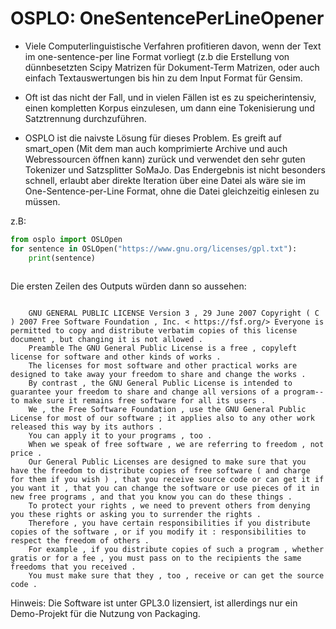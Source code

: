 OSPLO: OneSentencePerLineOpener
===============================

- Viele Computerlinguistische Verfahren profitieren davon, wenn der Text im one-sentence-per line Format vorliegt (z.b die Erstellung von dünnbesetzten Scipy Matrizen für Dokument-Term Matrizen, oder auch einfach Textauswertungen bis hin zu dem Input Format für Gensim.

- Oft ist das nicht der Fall, und in vielen Fällen ist es zu speicherintensiv, einen kompletten Korpus einzulesen, um dann eine Tokenisierung und Satztrennung durchzuführen.

- OSPLO ist die naivste Lösung für dieses Problem.
Es greift auf smart_open (Mit dem man auch komprimierte Archive und auch Webressourcen öffnen kann) zurück und verwendet den sehr guten Tokenizer und Satzsplitter SoMaJo.
Das Endergebnis ist nicht besonders schnell, erlaubt aber direkte Iteration über eine Datei als wäre sie im One-Sentence-per-Line Format, ohne die Datei gleichzeitig einlesen zu müssen.

z.B:
```python
from osplo import OSLOpen
for sentence in OSLOpen("https://www.gnu.org/licenses/gpl.txt"): 
    print(sentence)
    
```
Die ersten Zeilen des Outputs würden dann so aussehen:

```
                                                                                                                                                                          
    GNU GENERAL PUBLIC LICENSE Version 3 , 29 June 2007 Copyright ( C ) 2007 Free Software Foundation , Inc. < https://fsf.org/> Everyone is permitted to copy and distribute verbatim copies of this license document , but changing it is not allowed .
    Preamble The GNU General Public License is a free , copyleft license for software and other kinds of works .
    The licenses for most software and other practical works are designed to take away your freedom to share and change the works .
    By contrast , the GNU General Public License is intended to guarantee your freedom to share and change all versions of a program--to make sure it remains free software for all its users .
    We , the Free Software Foundation , use the GNU General Public License for most of our software ; it applies also to any other work released this way by its authors .
    You can apply it to your programs , too .
    When we speak of free software , we are referring to freedom , not price .
    Our General Public Licenses are designed to make sure that you have the freedom to distribute copies of free software ( and charge for them if you wish ) , that you receive source code or can get it if you want it , that you can change the software or use pieces of it in new free programs , and that you know you can do these things .
    To protect your rights , we need to prevent others from denying you these rights or asking you to surrender the rights .
    Therefore , you have certain responsibilities if you distribute copies of the software , or if you modify it : responsibilities to respect the freedom of others .
    For example , if you distribute copies of such a program , whether gratis or for a fee , you must pass on to the recipients the same freedoms that you received .
    You must make sure that they , too , receive or can get the source code .
``` 


Hinweis:
Die Software ist unter GPL3.0 lizensiert, ist allerdings nur ein Demo-Projekt für die Nutzung von Packaging.
